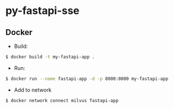 ﻿# py-fastapi-sse

## Docker
- Build:
```bash
$ docker build -t my-fastapi-app .
```
- Run:
```bash
$ docker run --name fastapi-app -d -p 8000:8000 my-fastapi-app 
```
- Add to network
```bash
$ docker network connect milvus fastapi-app
```